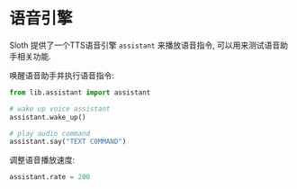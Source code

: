 # 语音引擎

Sloth 提供了一个TTS语音引擎 `assistant` 来播放语音指令, 可以用来测试语音助手相关功能.

唤醒语音助手并执行语音指令:

```python
from lib.assistant import assistant

# wake up voice assistant
assistant.wake_up()

# play audio command
assistant.say("TEXT COMMAND")
```

调整语音播放速度:

```python
assistant.rate = 200
```
